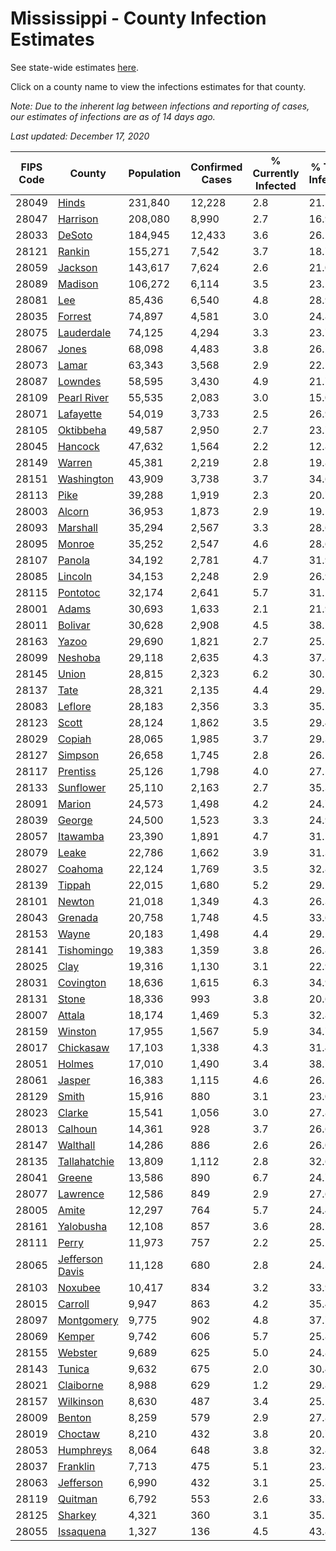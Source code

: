 # Mississippi - County Infection Estimates

See state-wide estimates [here](/infections/us-ms).

Click on a county name to view the infections estimates for that county.

*Note: Due to the inherent lag between infections and reporting of cases, our estimates of infections are as of 14 days ago.*

*Last updated: December 17, 2020*

|   FIPS Code |                             County |   Population |   Confirmed Cases |   % Currently Infected |   % Total Infected |
|-------------|------------------------------------|--------------|-------------------|------------------------|--------------------|
|       28049 |                     [Hinds](hinds) |      231,840 |            12,228 |                    2.8 |               21.5 |
|       28047 |               [Harrison](harrison) |      208,080 |             8,990 |                    2.7 |               16.9 |
|       28033 |                   [DeSoto](desoto) |      184,945 |            12,433 |                    3.6 |               26.1 |
|       28121 |                   [Rankin](rankin) |      155,271 |             7,542 |                    3.7 |               18.7 |
|       28059 |                 [Jackson](jackson) |      143,617 |             7,624 |                    2.6 |               21.0 |
|       28089 |                 [Madison](madison) |      106,272 |             6,114 |                    3.5 |               23.2 |
|       28081 |                         [Lee](lee) |       85,436 |             6,540 |                    4.8 |               28.9 |
|       28035 |                 [Forrest](forrest) |       74,897 |             4,581 |                    3.0 |               24.8 |
|       28075 |           [Lauderdale](lauderdale) |       74,125 |             4,294 |                    3.3 |               23.7 |
|       28067 |                     [Jones](jones) |       68,098 |             4,483 |                    3.8 |               26.2 |
|       28073 |                     [Lamar](lamar) |       63,343 |             3,568 |                    2.9 |               22.1 |
|       28087 |                 [Lowndes](lowndes) |       58,595 |             3,430 |                    4.9 |               21.7 |
|       28109 |         [Pearl River](pearl-river) |       55,535 |             2,083 |                    3.0 |               15.0 |
|       28071 |             [Lafayette](lafayette) |       54,019 |             3,733 |                    2.5 |               26.9 |
|       28105 |             [Oktibbeha](oktibbeha) |       49,587 |             2,950 |                    2.7 |               23.7 |
|       28045 |                 [Hancock](hancock) |       47,632 |             1,564 |                    2.2 |               12.8 |
|       28149 |                   [Warren](warren) |       45,381 |             2,219 |                    2.8 |               19.8 |
|       28151 |           [Washington](washington) |       43,909 |             3,738 |                    3.7 |               34.6 |
|       28113 |                       [Pike](pike) |       39,288 |             1,919 |                    2.3 |               20.7 |
|       28003 |                   [Alcorn](alcorn) |       36,953 |             1,873 |                    2.9 |               19.1 |
|       28093 |               [Marshall](marshall) |       35,294 |             2,567 |                    3.3 |               28.6 |
|       28095 |                   [Monroe](monroe) |       35,252 |             2,547 |                    4.6 |               28.6 |
|       28107 |                   [Panola](panola) |       34,192 |             2,781 |                    4.7 |               31.9 |
|       28085 |                 [Lincoln](lincoln) |       34,153 |             2,248 |                    2.9 |               26.9 |
|       28115 |               [Pontotoc](pontotoc) |       32,174 |             2,641 |                    5.7 |               31.1 |
|       28001 |                     [Adams](adams) |       30,693 |             1,633 |                    2.1 |               21.9 |
|       28011 |                 [Bolivar](bolivar) |       30,628 |             2,908 |                    4.5 |               38.2 |
|       28163 |                     [Yazoo](yazoo) |       29,690 |             1,821 |                    2.7 |               25.5 |
|       28099 |                 [Neshoba](neshoba) |       29,118 |             2,635 |                    4.3 |               37.8 |
|       28145 |                     [Union](union) |       28,815 |             2,323 |                    6.2 |               30.1 |
|       28137 |                       [Tate](tate) |       28,321 |             2,135 |                    4.4 |               29.2 |
|       28083 |                 [Leflore](leflore) |       28,183 |             2,356 |                    3.3 |               35.1 |
|       28123 |                     [Scott](scott) |       28,124 |             1,862 |                    3.5 |               29.4 |
|       28029 |                   [Copiah](copiah) |       28,065 |             1,985 |                    3.7 |               29.3 |
|       28127 |                 [Simpson](simpson) |       26,658 |             1,745 |                    2.8 |               26.5 |
|       28117 |               [Prentiss](prentiss) |       25,126 |             1,798 |                    4.0 |               27.5 |
|       28133 |             [Sunflower](sunflower) |       25,110 |             2,163 |                    2.7 |               35.3 |
|       28091 |                   [Marion](marion) |       24,573 |             1,498 |                    4.2 |               24.7 |
|       28039 |                   [George](george) |       24,500 |             1,523 |                    3.3 |               24.9 |
|       28057 |               [Itawamba](itawamba) |       23,390 |             1,891 |                    4.7 |               31.1 |
|       28079 |                     [Leake](leake) |       22,786 |             1,662 |                    3.9 |               31.3 |
|       28027 |                 [Coahoma](coahoma) |       22,124 |             1,769 |                    3.5 |               32.8 |
|       28139 |                   [Tippah](tippah) |       22,015 |             1,680 |                    5.2 |               29.2 |
|       28101 |                   [Newton](newton) |       21,018 |             1,349 |                    4.3 |               26.3 |
|       28043 |                 [Grenada](grenada) |       20,758 |             1,748 |                    4.5 |               33.6 |
|       28153 |                     [Wayne](wayne) |       20,183 |             1,498 |                    4.4 |               29.2 |
|       28141 |           [Tishomingo](tishomingo) |       19,383 |             1,359 |                    3.8 |               26.8 |
|       28025 |                       [Clay](clay) |       19,316 |             1,130 |                    3.1 |               22.9 |
|       28031 |             [Covington](covington) |       18,636 |             1,615 |                    6.3 |               34.9 |
|       28131 |                     [Stone](stone) |       18,336 |               993 |                    3.8 |               20.6 |
|       28007 |                   [Attala](attala) |       18,174 |             1,469 |                    5.3 |               32.8 |
|       28159 |                 [Winston](winston) |       17,955 |             1,567 |                    5.9 |               34.7 |
|       28017 |             [Chickasaw](chickasaw) |       17,103 |             1,338 |                    4.3 |               31.4 |
|       28051 |                   [Holmes](holmes) |       17,010 |             1,490 |                    3.4 |               38.7 |
|       28061 |                   [Jasper](jasper) |       16,383 |             1,115 |                    4.6 |               26.5 |
|       28129 |                     [Smith](smith) |       15,916 |               880 |                    3.1 |               23.0 |
|       28023 |                   [Clarke](clarke) |       15,541 |             1,056 |                    3.0 |               27.8 |
|       28013 |                 [Calhoun](calhoun) |       14,361 |               928 |                    3.7 |               26.6 |
|       28147 |               [Walthall](walthall) |       14,286 |               886 |                    2.6 |               26.0 |
|       28135 |       [Tallahatchie](tallahatchie) |       13,809 |             1,112 |                    2.8 |               32.6 |
|       28041 |                   [Greene](greene) |       13,586 |               890 |                    6.7 |               24.7 |
|       28077 |               [Lawrence](lawrence) |       12,586 |               849 |                    2.9 |               27.6 |
|       28005 |                     [Amite](amite) |       12,297 |               764 |                    5.7 |               24.4 |
|       28161 |             [Yalobusha](yalobusha) |       12,108 |               857 |                    3.6 |               28.7 |
|       28111 |                     [Perry](perry) |       11,973 |               757 |                    2.2 |               25.2 |
|       28065 | [Jefferson Davis](jefferson-davis) |       11,128 |               680 |                    2.8 |               24.3 |
|       28103 |                 [Noxubee](noxubee) |       10,417 |               834 |                    3.2 |               33.9 |
|       28015 |                 [Carroll](carroll) |        9,947 |               863 |                    4.2 |               35.4 |
|       28097 |           [Montgomery](montgomery) |        9,775 |               902 |                    4.8 |               37.7 |
|       28069 |                   [Kemper](kemper) |        9,742 |               606 |                    5.7 |               25.8 |
|       28155 |                 [Webster](webster) |        9,689 |               625 |                    5.0 |               24.8 |
|       28143 |                   [Tunica](tunica) |        9,632 |               675 |                    2.0 |               30.4 |
|       28021 |             [Claiborne](claiborne) |        8,988 |               629 |                    1.2 |               29.8 |
|       28157 |             [Wilkinson](wilkinson) |        8,630 |               487 |                    3.4 |               25.2 |
|       28009 |                   [Benton](benton) |        8,259 |               579 |                    2.9 |               27.8 |
|       28019 |                 [Choctaw](choctaw) |        8,210 |               432 |                    3.8 |               20.7 |
|       28053 |             [Humphreys](humphreys) |        8,064 |               648 |                    3.8 |               32.8 |
|       28037 |               [Franklin](franklin) |        7,713 |               475 |                    5.1 |               23.8 |
|       28063 |             [Jefferson](jefferson) |        6,990 |               432 |                    3.1 |               25.3 |
|       28119 |                 [Quitman](quitman) |        6,792 |               553 |                    2.6 |               33.7 |
|       28125 |                 [Sharkey](sharkey) |        4,321 |               360 |                    3.1 |               35.2 |
|       28055 |             [Issaquena](issaquena) |        1,327 |               136 |                    4.5 |               43.8 |